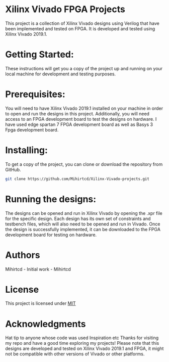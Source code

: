 
# Xilinx Vivado FPGA Projects

This project is a collection of Xilinx Vivado designs using Verilog that have been implemented and tested on FPGA. It is developed and tested using Xilinx Vivado 2019.1.

# Getting Started:
These instructions will get you a copy of the project up and running on your local machine for development and testing purposes.

# Prerequisites:
You will need to have Xilinx Vivado 2019.1 installed on your machine in order to open and run the designs in this project. Additionally, you will need access to an FPGA development board to test the designs on hardware.
I have used edge spartan 7 FPGA development board as well as Basys 3 Fpga development board.

# Installing:
To get a copy of the project, you can clone or download the repository from GitHub.

```bash
git clone https://github.com/Mihirtcd/Xilinx-Vivado-projects.git
```

# Running the designs:
The designs can be opened and run in Xilinx Vivado by opening the .xpr file for the specific design. Each design has its own set of constraints and testbench files, which will also need to be opened and run in Vivado. Once the design is successfully implemented, it can be downloaded to the FPGA development board for testing on hardware.

# Authors
Mihirtcd - Initial work - Mihirtcd
# License
This project is licensed under [MIT](https://choosealicense.com/licenses/mit/)


# Acknowledgments
Hat tip to anyone whose code was used
Inspiration
etc
Thanks for visiting my repo and have a good time exploring my projects!
Please note that this designs are developed and tested on Xilinx Vivado 2019.1 and FPGA, it might not be compatible with other versions of Vivado or other platforms.
